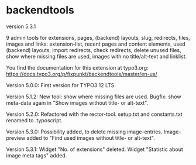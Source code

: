 # backendtools

version 5.3.1

9 admin tools for extensions, pages, (backend) layouts, slug, redirects, files, images and links:
extension-list, recent pages and content elements, used (backend) layouts, import redirects, check redirects, 
delete unused files, show where missing files are used, images with no title/alt-text and linklist.

You find the documentation for this extension at typo3.org:
https://docs.typo3.org/p/fixpunkt/backendtools/master/en-us/

Version 5.0.0:
First version for TYPO3 12 LTS.

Version 5.1.2:
New tool: show where missing files are used.
Bugfix: show meta-data again in "Show images without title- or alt-text".

Version 5.2.0:
Refactored with the rector-tool.
setup.txt and constants.txt renamed to .typoscript.

Version 5.3.0:
Possibility added, to delete missing image-entries.
Image-preview added to "Find used images without title- or alt-text".

Version 5.3.1:
Widget "No. of extensions" deleted. Widget "Statistic about image meta tags" added.